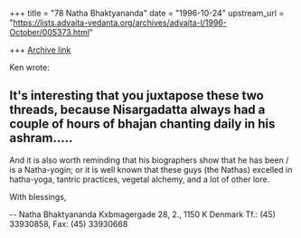 +++
title = "78 Natha Bhaktyananda"
date = "1996-10-24"
upstream_url = "https://lists.advaita-vedanta.org/archives/advaita-l/1996-October/005373.html"

+++
[Archive link](https://lists.advaita-vedanta.org/archives/advaita-l/1996-October/005373.html)

Ken wrote:

It's interesting that you juxtapose these two threads, because
Nisargadatta always had a couple of hours of bhajan chanting daily in
his ashram.....
----------------------

And it is also worth reminding that his biographers show that he has
been / is a Natha-yogin; or it is well known that these guys (the
Nathas) excelled in hatha-yoga, tantric practices, vegetal alchemy, and
a lot of other lore.

With blessings,

--
Natha Bhaktyananda <natha at dk-online.dk>
Kxbmagergade 28, 2., 1150 K
Denmark
Tf.: (45) 33930858, Fax: (45) 33930668


